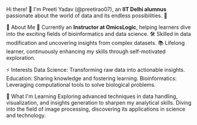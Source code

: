 Hi there! 👋
I'm Preeti Yadav (@preetirao07), an **IIT Delhi alumnus** passionate about the world of data and its endless possibilities. 🚀

🔬 About Me
  🌟 Currently an **Instructor at OmicsLogic**, helping learners dive into the exciting fields of bioinformatics and data science.
  🛠️ Skilled in data modification and uncovering insights from complex datasets.
  📚 Lifelong learner, continuously enhancing my skills through self-motivated exploration.
  
⚡ Interests
  Data Science: Transforming raw data into actionable insights.
  Education: Sharing knowledge and fostering learning.
  Bioinformatics: Leveraging computational tools to solve biological problems.

🌱 What I'm Learning
Exploring advanced techniques in data handling, visualization, and insights generation to sharpen my analytical skills.
Diving into the field of image processing, discovering its applications in science and technology.
